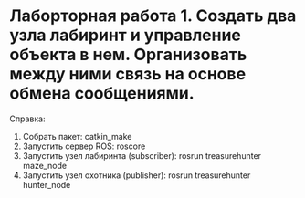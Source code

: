 # Лаборторная работа 1. Создать два узла лабиринт и управление объекта в нем. Организовать между ними связь на основе обмена сообщениями.
Справка:
1. Собрать пакет: catkin_make
2. Запустить сервер ROS: roscore
3. Запустить узел лабиринта (subscriber): rosrun treasurehunter maze_node
4. Запустить узел охотника (publisher): rosrun treasurehunter hunter_node